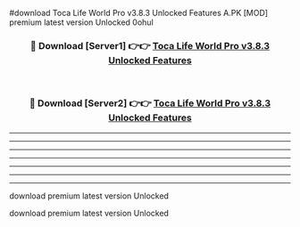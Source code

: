 #download Toca Life World Pro v3.8.3 Unlocked Features A.PK [MOD] premium latest version Unlocked 0ohul 



<div align="center">
<h3>🔴 Download [Server1] 👉👉 <a href="https://download1apk.web.app/">Toca Life World Pro v3.8.3 Unlocked Features</a></h3><br>

<h3>🔴 Download [Server2] 👉👉 <a href="https://download1apk.web.app/">Toca Life World Pro v3.8.3 Unlocked Features</a></h3>
</div>





----------------------------------------------------------

----------------------------------------------------------

----------------------------------------------------------

----------------------------------------------------------

----------------------------------------------------------

----------------------------------------------------------

----------------------------------------------------------

download premium latest version Unlocked

download premium latest version Unlocked
